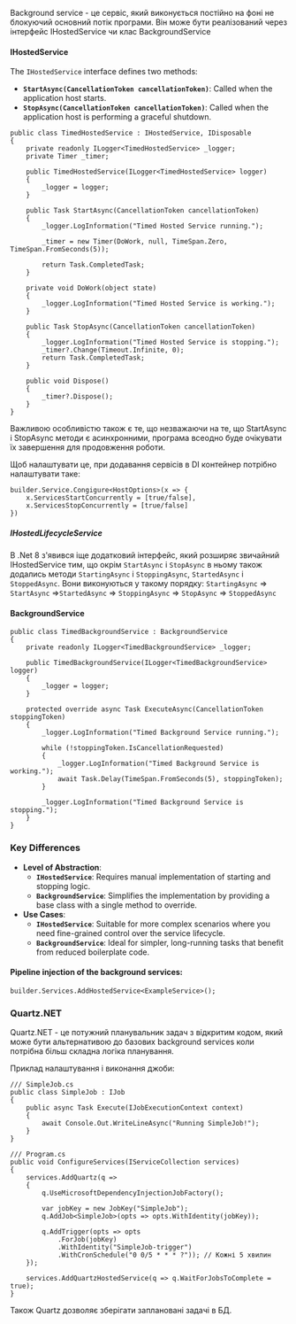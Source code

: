 Background service - це сервіс, який виконується постійно на фоні не блокуючий основний потік програми. Він може бути реалізований через інтерфейс IHostedService чи клас BackgroundService
#### IHostedService
The `IHostedService` interface defines two methods:
- **`StartAsync(CancellationToken cancellationToken)`**: Called when the application host starts.
- **`StopAsync(CancellationToken cancellationToken)`**: Called when the application host is performing a graceful shutdown.
```
public class TimedHostedService : IHostedService, IDisposable
{
    private readonly ILogger<TimedHostedService> _logger;
    private Timer _timer;

    public TimedHostedService(ILogger<TimedHostedService> logger)
    {
        _logger = logger;
    }

    public Task StartAsync(CancellationToken cancellationToken)
    {
        _logger.LogInformation("Timed Hosted Service running.");

        _timer = new Timer(DoWork, null, TimeSpan.Zero, TimeSpan.FromSeconds(5));

        return Task.CompletedTask;
    }

    private void DoWork(object state)
    {
        _logger.LogInformation("Timed Hosted Service is working.");
    }

    public Task StopAsync(CancellationToken cancellationToken)
    {
        _logger.LogInformation("Timed Hosted Service is stopping.");
        _timer?.Change(Timeout.Infinite, 0);
        return Task.CompletedTask;
    }

    public void Dispose()
    {
        _timer?.Dispose();
    }
}
```

Важливою особливістю також є те, що незважаючи на те, що StartAsync і StopAsync методи є асинхронними, програма всеодно буде очікувати їх завершення для продовження роботи. 

Щоб налаштувати це, при додавання сервісів в DI контейнер потрібно налаштувати таке:
```
builder.Service.Congigure<HostOptions>(x => {
	x.ServicesStartConcurrently = [true/false],
	x.ServicesStopConcurrently = [true/false]
})
```
##### IHostedLifecycleService

В .Net 8 з'явився іще додатковий інтерфейс, який розширяє звичайний IHostedService тим, що окрім `StartAsync` і `StopAsync` в ньому також додались методи `StartingAsync` і `StoppingAsync`, `StartedAsync` і `StoppedAsync`.  Вони виконуються у такому порядку: `StartingAsync` => `StartAsync` =>`StartedAsync` => `StoppingAsync` => `StopAsync` => `StoppedAsync`

#### BackgroundService

```
public class TimedBackgroundService : BackgroundService
{
    private readonly ILogger<TimedBackgroundService> _logger;

    public TimedBackgroundService(ILogger<TimedBackgroundService> logger)
    {
        _logger = logger;
    }

    protected override async Task ExecuteAsync(CancellationToken stoppingToken)
    {
        _logger.LogInformation("Timed Background Service running.");

        while (!stoppingToken.IsCancellationRequested)
        {
            _logger.LogInformation("Timed Background Service is working.");
            await Task.Delay(TimeSpan.FromSeconds(5), stoppingToken);
        }

        _logger.LogInformation("Timed Background Service is stopping.");
    }
}
```

### Key Differences

- **Level of Abstraction**:
    - **`IHostedService`**: Requires manual implementation of starting and stopping logic.
    - **`BackgroundService`**: Simplifies the implementation by providing a base class with a single method to override.
- **Use Cases**:
    - **`IHostedService`**: Suitable for more complex scenarios where you need fine-grained control over the service lifecycle.
    - **`BackgroundService`**: Ideal for simpler, long-running tasks that benefit from reduced boilerplate code.
#### Pipeline injection of the background services:
`builder.Services.AddHostedService<ExampleService>();`

### Quartz.NET
Quartz.NET - це потужний планувальник задач з відкритим кодом, який може бути альтернативою до базових background services коли потрібна більш складна логіка планування.

Приклад налаштування і виконання джоби:
```
/// SimpleJob.cs
public class SimpleJob : IJob
{
    public async Task Execute(IJobExecutionContext context)
    {
        await Console.Out.WriteLineAsync("Running SimpleJob!");
    }
}

/// Program.cs
public void ConfigureServices(IServiceCollection services)
{
    services.AddQuartz(q =>
    {
        q.UseMicrosoftDependencyInjectionJobFactory();
        
        var jobKey = new JobKey("SimpleJob");
        q.AddJob<SimpleJob>(opts => opts.WithIdentity(jobKey));

        q.AddTrigger(opts => opts
            .ForJob(jobKey)
            .WithIdentity("SimpleJob-trigger")
            .WithCronSchedule("0 0/5 * * * ?")); // Кожні 5 хвилин
    });

    services.AddQuartzHostedService(q => q.WaitForJobsToComplete = true);
}
```

Також Quartz дозволяє зберігати заплановані задачі в БД.